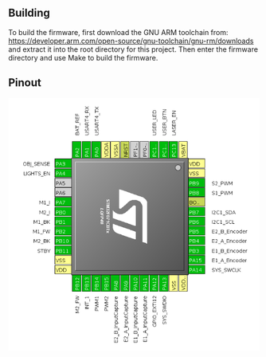 ## Building

To build the firmware, first download the GNU ARM toolchain from: https://developer.arm.com/open-source/gnu-toolchain/gnu-rm/downloads and extract it into the root directory for this project. Then enter the firmware directory and use Make to build the firmware.

## Pinout

![STMF071CBTx pinout](/Documentation/MCU_Pinout.png)
